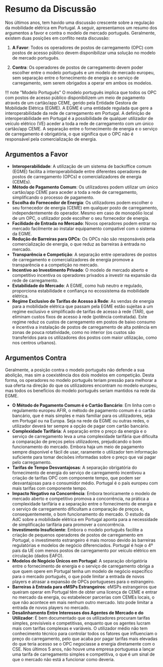 # Resumo da Discussão

Nos últimos anos, tem havido uma discussão crescente sobre a regulação da mobilidade elétrica em Portugal. A seguir, apresentamos um resumo dos argumentos a favor e contra o modelo de mercado português. Geralmente, existem duas posições em conflito nesta discussão:

1. **A Favor**: Todos os operadores de postos de carregamento (OPC) com postos de acesso público devem disponibilizar uma solução no modelo de mercado português.

2. **Contra**: Os operadores de postos de carregamento devem poder escolher entre o modelo português e um modelo de mercado europeu, sem separação entre o fornecimento de energia e o serviço de carregamento, sem serem obrigados a operar em ambos os modelos.

!!! note "Modelo Português"
    O modelo português implica que todos os OPC com postos de acesso público disponibilizem um meio de pagamento através de um cartão/app CEME, gerido pela Entidade Gestora de Mobilidade Elétrica (EGME). 
    A EGME é uma entidade regulada que gere a interoperabilidade da rede de carregamento em Portugal. 
    A definição de interoperabilidade em Portugal é a possibilidade de qualquer utilizador de veículo elétrico (VE) aceder a toda a rede de carregamento com um único cartão/app CEME.
    A separação entre o fornecimento de energia e o serviço de carregamento é obrigatória, o que significa que o OPC não é responsável pela comercialização de energia. 

## Argumentos a Favor

* **Interoperabilidade**: A utilização de um sistema de backoffice comum (EGME) facilita a interoperabilidade entre diferentes operadores de postos de carregamento (OPCs) e comercializadores de energia (CEMEs).
* **Método de Pagamento Comum**: Os utilizadores podem utilizar um único cartão/app CEME para aceder a toda a rede de carregamento, simplificando o processo de pagamento.
* **Escolha do Fornecedor de Energia**: Os utilizadores podem escolher o seu fornecedor de energia (CEME) em qualquer posto de carregamento, independentemente do operador. Mesmo em caso de monopólio local de um OPC, o utilizador pode escolher o seu fornecedor de energia.
* **Facilidade de Entrada no Mercado**: Novos operadores podem entrar no mercado facilmente ao instalar equipamento compatível com o sistema da EGME.
* **Redução de Barreiras para OPCs**: Os OPCs não são responsáveis pela comercialização de energia, o que reduz as barreiras à entrada no mercado.
* **Transparência e Competição**: A separação entre operadores de postos de carregamento e comercializadores de energia promove a transparência e a competição no mercado.
* **Incentivo ao Investimento Privado**: O modelo de mercado aberto e competitivo incentiva os operadores privados a investir na expansão da rede de carregamento.
* **Estabilidade do Mercado**: A EGME, como hub neutro e regulado, proporciona estabilidade e confiança no ecossistema da mobilidade elétrica.
* **Regime Exclusivo de Tarifas de Acesso à Rede**: As vendas de energia para a mobilidade elétrica que passam pela EGME estão sujeitas a um regime exclusivo e simplificado de tarifas de acesso à rede (TAR), que eliminam custos fixos de acesso à rede (potência contratada). Este regime reduz os custos de carregamento em postos de baixo consumo e incentiva a instalação de postos de carregamento de alta potência em zonas de pouca rotatividade, como no interior (os custos são transferidos para os utilizadores dos postos com maior utilização, como nos centros urbanos).

## Argumentos Contra

Geralmente, a posição contra o modelo português não defende a sua abolição, mas sim a coexistência dos dois modelos em competição. Desta forma, os operadores no modelo português teriam pressão para melhorar a sua oferta na direção do que os utilizadores encontram no modelo europeu, mas todos os benefícios do modelo português seriam mantidos na rede da EGME.

* **O Método de Pagamento Comum é o Cartão Bancário**: Em linha com o regulamento europeu AFIR, o método de pagamento comum é o cartão bancário, que é mais simples e mais familiar para os utilizadores, seja em Portugal ou na Europa. Seja na rede da EGME ou outras redes, o utilizador deverá ter sempre a opção de pagar com cartão bancário.
* **Complexidade Tarifária**: A separação entre o preço da energia e o serviço de carregamento leva a uma complexidade tarifária que dificulta a comparação de preços pelos utilizadores, prejudicando o bom funcionamento do mercado. Embora haja um meio de pagamento sempre disponível e fácil de usar, raramente o utilizador tem informação suficiente para tomar decisões informadas sobre o preço que vai pagar pelo carregamento.
* **Tarifas de Tempo Desvantajosas**: A separação obrigatória do fornecimento de energia do serviço de carregamento incentivou a criação de tarifas OPC com componente tempo, que podem ser desvantajosas para o consumidor médio. Portugal é o país europeu com mais tarifas com componente tempo.
* **Impacto Negativo na Concorrência**: Embora teoricamente o modelo de mercado aberto e competitivo promova a concorrência, na prática a complexidade tarifária e a separação entre o fornecimento de energia e o serviço de carregamento dificultam a comparação de preços e, consequentemente, o bom funcionamento do mercado. O estudo da AdC sobre a mobilidade elétrica em Portugal aponta para a necessidade de simplificação tarifária para promover a concorrência.
* **Investimento Insuficiente**: Embora o modelo português facilite a criação de pequenos operadores de postos de carregamento em Portugal, o investimento estrangeiro é mais moroso devido às barreiras regulatórias e modelos de negócio diferenciados. Portugal é hoje o 4º país da UE com menos postos de carregamento por veículo elétrico em circulação (dados EAFO).
* **Modelos de Negócio Únicos em Portugal**: A separação obrigatória entre o fornecimento de energia e o serviço de carregamento obriga a que quem opere em Portugal tenha um modelo de negócio específico para o mercado português, o que pode limitar a entrada de novos players e atrasar a expansão de OPCs portugueses para o estrangeiro.
* **Barreiras à Entrada para eMSPs Estrangeiros**: eMSPs estrangeiros que queiram operar em Portugal têm de obter uma licença de CEME e entrar no mercado da energia, ou estabelecer parcerias com CEMEs locais, o que não acontece em mais nenhum outro mercado. Isto pode limitar a entrada de novos players no mercado.
* **Desalinhamento Entre Interesses dos Agentes de Mercado e do Utilizador**: É bem documentado que os utilizadores procuram tarifas simples, previsíveis e competitivas, enquanto que os agentes lucram mais com tarifas complexas e variáveis. O utilizador médio não tem conhecimento técnico para controlar todos os fatores que influenciam o preço do carregamento, pelo que acaba por pagar tarifas mais elevadas do que teria acesso se o OPC negociasse a energia diretamente com o CSE. Nos últimos 5 anos, não houve uma empresa portuguesa a lançar uma tarifa de carregamento simples e competitiva, o que é um sinal de que o mercado não está a funcionar como deveria.
